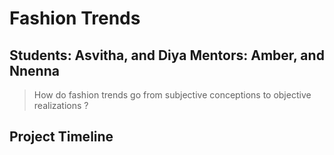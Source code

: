 # Fashion Trends
Students: Asvitha, and Diya
Mentors: Amber, and Nnenna
----

> How do fashion trends go from subjective conceptions to objective realizations ?

## Project Timeline


